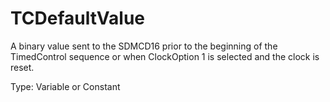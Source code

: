 # TCDefaultValue

A binary value sent to the SDMCD16 prior to the beginning of the TimedControl sequence or when ClockOption 1 is selected and the clock is reset.

Type: Variable or Constant
